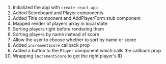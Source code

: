
1. Initialized the app with `create-react-app`
2. Added Scoreboard and Player components
3. Added Title component and AddPlayerForm stub component
4. Mapped render of players array in local state
5. Sorting players right before rendering them
6. Sorting players by name instead of score
7. Allow the user to choose whether to sort by name or score
8. Added `incrementScore` callback prop
9. Added a button to the `Player` component which calls the callback prop
10. Wrapping `incrementScore` to get the right player's ID
